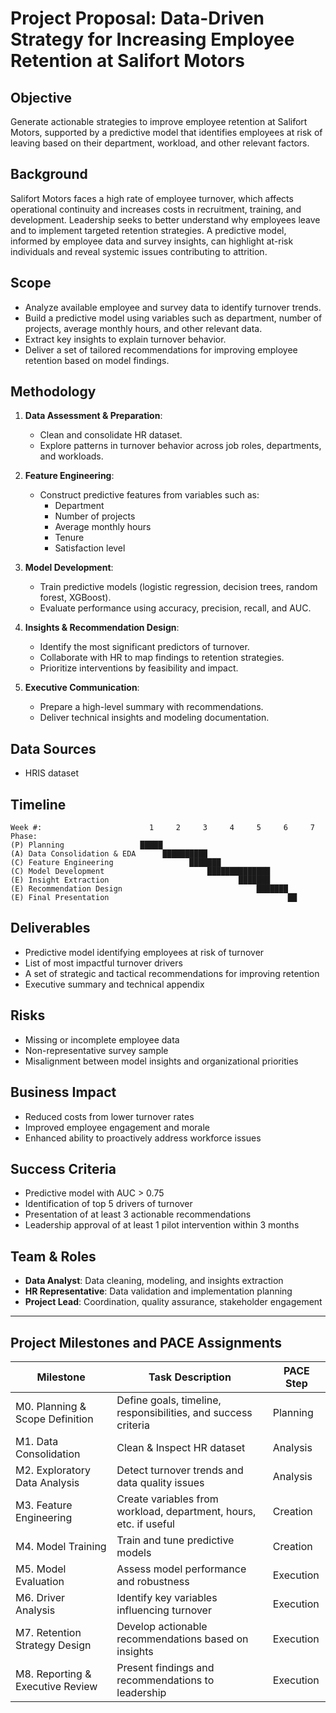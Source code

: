 # Project Proposal: Data-Driven Strategy for Increasing Employee Retention at Salifort Motors

## Objective
Generate actionable strategies to improve employee retention at Salifort Motors, supported by a predictive model that identifies employees at risk of leaving based on their department, workload, and other relevant factors.

## Background
Salifort Motors faces a high rate of employee turnover, which affects operational continuity and increases costs in recruitment, training, and development. Leadership seeks to better understand why employees leave and to implement targeted retention strategies. A predictive model, informed by employee data and survey insights, can highlight at-risk individuals and reveal systemic issues contributing to attrition.

## Scope
- Analyze available employee and survey data to identify turnover trends.
- Build a predictive model using variables such as department, number of projects, average monthly hours, and other relevant data.
- Extract key insights to explain turnover behavior.
- Deliver a set of tailored recommendations for improving employee retention based on model findings.

## Methodology
1. **Data Assessment & Preparation**:
   - Clean and consolidate HR dataset.
   - Explore patterns in turnover behavior across job roles, departments, and workloads.

2. **Feature Engineering**:
   - Construct predictive features from variables such as:
     - Department
     - Number of projects
     - Average monthly hours
     - Tenure
     - Satisfaction level

3. **Model Development**:
   - Train predictive models (logistic regression, decision trees, random forest, XGBoost).
   - Evaluate performance using accuracy, precision, recall, and AUC.

4. **Insights & Recommendation Design**:
   - Identify the most significant predictors of turnover.
   - Collaborate with HR to map findings to retention strategies.
   - Prioritize interventions by feasibility and impact.

5. **Executive Communication**:
   - Prepare a high-level summary with recommendations.
   - Deliver technical insights and modeling documentation.

## Data Sources
- HRIS dataset

## Timeline

```
Week #:                        1     2     3     4     5     6     7
Phase:
(P) Planning                 █████
(A) Data Consolidation & EDA      ██████████
(C) Feature Engineering                 ███████
(C) Model Development                       ██████████████
(E) Insight Extraction                             ███████
(E) Recommendation Design                              ███████
(E) Final Presentation                                        ██
```

## Deliverables
- Predictive model identifying employees at risk of turnover
- List of most impactful turnover drivers
- A set of strategic and tactical recommendations for improving retention
- Executive summary and technical appendix

## Risks
- Missing or incomplete employee data
- Non-representative survey sample
- Misalignment between model insights and organizational priorities

## Business Impact
- Reduced costs from lower turnover rates
- Improved employee engagement and morale
- Enhanced ability to proactively address workforce issues

## Success Criteria
- Predictive model with AUC > 0.75
- Identification of top 5 drivers of turnover
- Presentation of at least 3 actionable recommendations
- Leadership approval of at least 1 pilot intervention within 3 months

## Team & Roles
- **Data Analyst**: Data cleaning, modeling, and insights extraction
- **HR Representative**: Data validation and implementation planning
- **Project Lead**: Coordination, quality assurance, stakeholder engagement

---

## Project Milestones and PACE Assignments

| Milestone                                | Task Description                                                                 | PACE Step   |
|------------------------------------------|----------------------------------------------------------------------------------|-------------|
| M0. Planning & Scope Definition          | Define goals, timeline, responsibilities, and success criteria                  | Planning    |
| M1. Data Consolidation                     | Clean & Inspect HR dataset                                  | Analysis    |
| M2. Exploratory Data Analysis            | Detect turnover trends and data quality issues                                  | Analysis    |
| M3. Feature Engineering                  | Create variables from workload, department, hours, etc. if useful                        | Creation    |
| M4. Model Training                       | Train and tune predictive models                                                | Creation    |
| M5. Model Evaluation                     | Assess model performance and robustness                                         | Execution   |
| M6. Driver Analysis                      | Identify key variables influencing turnover                                     | Execution   |
| M7. Retention Strategy Design            | Develop actionable recommendations based on insights                            | Execution   |
| M8. Reporting & Executive Review         | Present findings and recommendations to leadership                              | Execution   |
